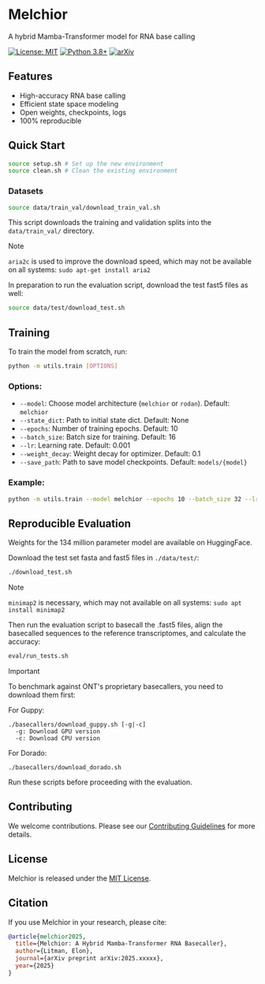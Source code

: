 # Melchior

A hybrid Mamba-Transformer model for RNA base calling

[![License: MIT](https://img.shields.io/badge/License-MIT-yellow.svg)](https://opensource.org/licenses/MIT)
[![Python 3.8+](https://img.shields.io/badge/python-3.8+-blue.svg)](https://www.python.org/downloads/release/python-380/)
[![arXiv](https://img.shields.io/badge/arXiv-2023.xxxxx-b31b1b.svg)](https://arxiv.org/abs/2025.xxxxx)

## Features

- High-accuracy RNA base calling
- Efficient state space modeling
- Open weights, checkpoints, logs
- 100% reproducible

## Quick Start

```bash
source setup.sh # Set up the new environment
source clean.sh # Clean the existing environment
```

### Datasets

```bash
source data/train_val/download_train_val.sh
```

This script downloads the training and validation splits into the `data/train_val/` directory.

> [!NOTE]
> `aria2c` is used to improve the download speed, which may not be available on all systems: ```sudo apt-get install aria2```

In preparation to run the evaluation script, download the test fast5 files as well:

```bash
source data/test/download_test.sh
```

## Training

To train the model from scratch, run:

```bash
python -m utils.train [OPTIONS]
```

### Options:

- `--model`: Choose model architecture (`melchior` or `rodan`). Default: `melchior`
- `--state_dict`: Path to initial state dict. Default: None
- `--epochs`: Number of training epochs. Default: 10
- `--batch_size`: Batch size for training. Default: 16
- `--lr`: Learning rate. Default: 0.001
- `--weight_decay`: Weight decay for optimizer. Default: 0.1
- `--save_path`: Path to save model checkpoints. Default: `models/{model}`

### Example:

```bash
python -m utils.train --model melchior --epochs 10 --batch_size 32 --lr 0.002
```

## Reproducible Evaluation

Weights for the 134 million parameter model are available on HuggingFace.

Download the test set fasta and fast5 files in ```./data/test/```:

```bash
./download_test.sh
```

> [!NOTE]  
> `minimap2` is necessary, which may not available on all systems: ```sudo apt install minimap2```

Then run the evaluation script to basecall the .fast5 files, align the basecalled sequences to the reference transcriptomes, and calculate the accuracy:

```bash
eval/run_tests.sh
```

> [!IMPORTANT]  
> To benchmark against ONT's proprietary basecallers, you need to download them first:
> 
> For Guppy:
> ```
> ./basecallers/download_guppy.sh [-g|-c]
>   -g: Download GPU version
>   -c: Download CPU version
> ```
> 
> For Dorado:
> ```
> ./basecallers/download_dorado.sh
> ```
> 
> Run these scripts before proceeding with the evaluation.

## Contributing

We welcome contributions. Please see our [Contributing Guidelines](CONTRIBUTING.md) for more details.

## License

Melchior is released under the [MIT License](LICENSE).

## Citation

If you use Melchior in your research, please cite:

```bibtex
@article{melchior2025,
  title={Melchior: A Hybrid Mamba-Transformer RNA Basecaller},
  author={Litman, Elon},
  journal={arXiv preprint arXiv:2025.xxxxx},
  year={2025}
}
```